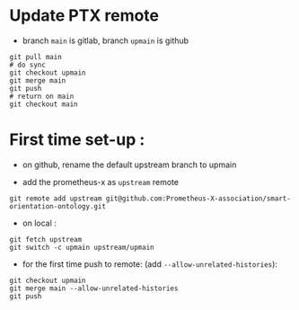 # Update PTX remote 
* branch `main` is gitlab, branch `upmain` is github

```
git pull main 
# do sync 
git checkout upmain
git merge main 
git push 
# return on main
git checkout main 
```

# First time set-up :

* on github, rename the default upstream branch to upmain 

* add the prometheus-x as `upstream` remote
```
git remote add upstream git@github.com:Prometheus-X-association/smart-orientation-ontology.git
```

* on local : 
```
git fetch upstream
git switch -c upmain upstream/upmain
```

* for the first time push to remote: (add `--allow-unrelated-histories`): 
```
git checkout upmain
git merge main --allow-unrelated-histories
git push
```
